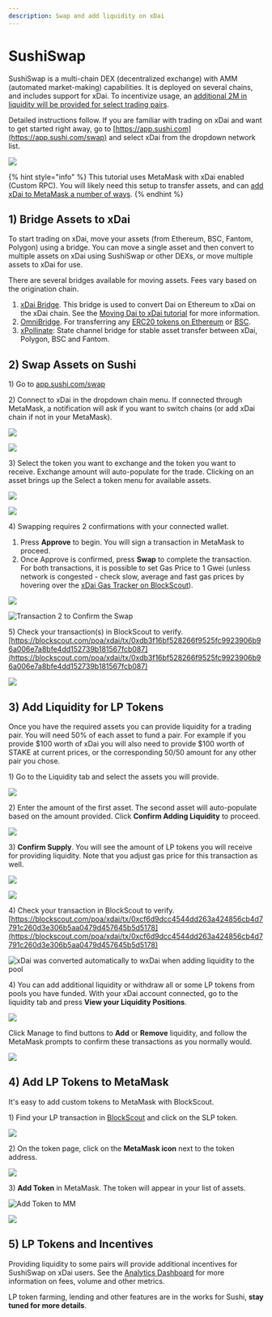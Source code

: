 ```yaml
---
description: Swap and add liquidity on xDai
---
```


# SushiSwap

SushiSwap is a multi-chain DEX \(decentralized exchange\) with AMM \(automated market-making\) capabilities. It is deployed on several chains, and includes support for xDai. To incentivize usage, an [additional 2M in liquidity will be provided for select trading pairs](https://forum.poa.network/t/proposal-to-add-stake-incentives-matched-to-the-sushiswap-deployment-on-xdai/5821).

Detailed instructions follow. If you are familiar with trading on xDai and want to get started right away, go to [https://app.sushi.com](https://app.sushi.com/swap) and select xDai from the dropdown network list.

![](../../.gitbook/assets/sushi-1%20%281%29.png)

{% hint style="info" %}
This tutorial uses MetaMask with xDai enabled \(Custom RPC\).  You will likely need this setup to transfer assets, and can [add xDai to MetaMask a number of ways](../../for-users/wallets/metamask/metamask-setup.md).
{% endhint %}

## 1\) Bridge Assets to xDai

To start trading on xDai, move your assets \(from Ethereum, BSC, Fantom, Polygon\) using a bridge.  You can move a single asset and then convert to multiple assets on xDai using SushiSwap or other DEXs, or move multiple assets to xDai for use.  
  
There are several bridges available for moving assets. Fees vary based on the origination chain.

1. [xDai Bridge](https://bridge.xdaichain.com/). This bridge is used to convert Dai on Ethereum to xDai on the xDai chain. See the [Moving Dai to xDai tutorial](../../for-users/bridges/converting-xdai-via-bridge/moving-dai-to-xdai.md) for more information.
2. [OmniBridge](https://omni.xdaichain.com/bridge). For transferring any [ERC20 tokens on Ethereum](../../for-users/bridges/omnibridge/#resources) or [BSC](../../for-users/bridges/omnibridge/binance-smart-chain-omnibridge/bsc-omnibridge-example.md). 
3. [xPollinate](https://www.xpollinate.io/): State channel bridge for stable asset transfer between xDai, Polygon, BSC and Fantom.

## 2\) Swap Assets on Sushi

1\) Go to [app.sushi.com/swap](https://app.sushi.com/swap)

2\) Connect to xDai in the dropdown chain menu. If connected through MetaMask, a notification will ask if you want to switch chains \(or add xDai chain if not in your MetaMask\). 

![](../../.gitbook/assets/switch1.png)

![](../../.gitbook/assets/switch-2.png)

3\) Select the token you want to exchange and the token you want to receive. Exchange amount will auto-populate for the trade. Clicking on an asset brings up the Select a token menu for available assets.

![](../../.gitbook/assets/swap1.png)

![](../../.gitbook/assets/swap2.png)

4\) Swapping requires 2 confirmations with your connected wallet.

1. Press **Approve** to begin. You will sign a transaction in MetaMask to proceed. 
2. Once Approve is confirmed, press **Swap** to complete the transaction. For both transactions, it is possible to set Gas Price to 1 Gwei \(unless network is congested - check slow, average and fast gas prices by hovering over the [xDai Gas Tracker on BlockScout](https://blockscout.com/xdai/mainnet)\).

![](../../.gitbook/assets/approve-1.png)

![Transaction 2 to Confirm the Swap](../../.gitbook/assets/approve-2.png)

5\) Check your transaction\(s\) in BlockScout to verify. [https://blockscout.com/poa/xdai/tx/0xdb3f16bf528266f9525fc9923906b96a006e7a8bfe4dd152739b181567fcb087](https://blockscout.com/poa/xdai/tx/0xdb3f16bf528266f9525fc9923906b96a006e7a8bfe4dd152739b181567fcb087)

![](../../.gitbook/assets/blockscout-1%20%282%29.png)

## 3\) Add Liquidity for LP Tokens

Once you have the required assets you can provide liquidity for a trading pair. You will need 50% of each asset to fund a pair. For example if you provide $100 worth of xDai you will also need to provide $100 worth of STAKE at current prices, or the corresponding 50/50 amount for any other pair you chose.

1\) Go to the Liquidity tab and select the assets you will provide. 

![](../../.gitbook/assets/liquidity-1%20%282%29.png)

2\) Enter the amount of the first asset. The second asset will auto-populate based on the amount provided. Click **Confirm Adding Liquidity** to proceed.

![](../../.gitbook/assets/liquidity-2.png)

3\) **Confirm Supply**. You will see the amount of LP tokens you will receive for providing liquidity. Note that you adjust gas price for this transaction as well.

![](../../.gitbook/assets/confirm-supply.png)

![](../../.gitbook/assets/confirm-supply2.png)

4\) Check your transaction in BlockScout to verify.   
[https://blockscout.com/poa/xdai/tx/0xcf6d9dcc4544dd263a424856cb4d7791c260d3e306b5aa0479d457645b5d5178](https://blockscout.com/poa/xdai/tx/0xcf6d9dcc4544dd263a424856cb4d7791c260d3e306b5aa0479d457645b5d5178)

![xDai was converted automatically to wxDai when adding liquidity to the pool](../../.gitbook/assets/view-bs-details.png)

4\) You can add additional liquidity or withdraw all or some LP tokens from pools you have funded. With your xDai account connected, go to the liquidity tab and press **View your Liquidity Positions**. 

![](../../.gitbook/assets/view-liquidity-1%20%281%29.png)

Click Manage to find buttons to **Add** or **Remove** liquidity, and follow the MetaMask prompts to confirm these transactions as you normally would.

![](../../.gitbook/assets/view-liquidity-2.png)

## 4\) Add LP Tokens to MetaMask

It's easy to add custom tokens to MetaMask with BlockScout. 

1\) Find your LP transaction in [BlockScout](https://blockscout.com/poa/xdai) and click on the SLP token.

![](../../.gitbook/assets/add-1.png)

2\) On the token page, click on the **MetaMask icon** next to the token address.

![](../../.gitbook/assets/add-2.png)

3\) **Add Token** in MetaMask. The token will appear in your list of assets.

![Add Token to MM](../../.gitbook/assets/add-3.png)

![](../../.gitbook/assets/app-4.png)

## 5\) LP Tokens and Incentives

Providing liquidity to some pairs will provide additional incentives for SushiSwap on xDai users. See the [Analytics Dashboard](https://analytics-xdai.sushi.com/) for more information on fees, volume and other metrics. 

LP token farming, lending and other features are in the works for Sushi, **stay tuned for more details**.











